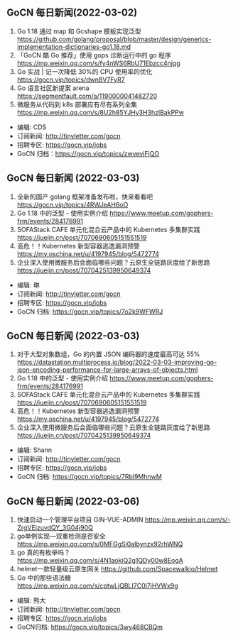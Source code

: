 ## GoCN 每日新闻(2022-03-02)

1. Go 1.18 通过 map 和 Gcshape 模板实现泛型 https://github.com/golang/proposal/blob/master/design/generics-implementation-dictionaries-go1.18.md
2. 「GoCN 酷 Go 推荐」使用 gops 诊断运行中的 go 程序 https://mp.weixin.qq.com/s/fy4nWS6RbU71Ebzcc4njqg
3. Go 实战 | 记一次降低 30%的 CPU 使用率的优化 https://gocn.vip/topics/dwn8V7FyR7
4. Go 语言社区新提案 arena https://segmentfault.com/a/1190000041482720
5. 微服务从代码到 k8s 部署应有尽有系列全集 https://mp.weixin.qq.com/s/8U2h85YJHy3H3hzlBakPPw

- 编辑: CDS
- 订阅新闻: http://tinyletter.com/gocn
- 招聘专区: https://gocn.vip/jobs
- GoCN 归档：https://gocn.vip/topics/zwvevjFjQO

## GoCN 每日新闻 (2022-03-03)

1. 全新的国产 golang 框架准备发布啦，快来看看吧 https://gocn.vip/topics/4RWJeAH6oO
2. Go 1.18 中的泛型 - 使用实例介绍 https://www.meetup.com/gophers-frm/events/284176991
3. SOFAStack CAFE 单元化混合云产品中的 Kubernetes 多集群实践 https://juejin.cn/post/7070690605151551519
4. 高危！！Kubernetes 新型容器逃逸漏洞预警 https://my.oschina.net/u/4197945/blog/5472774
5. 企业深入使用微服务后会面临哪些问题？云原生全链路灰度给了新思路 https://juejin.cn/post/7070425139950649374

- 编辑: 琳
- 订阅新闻: http://tinyletter.com/gocn
- 招聘专区: https://gocn.vip/jobs
- GoCN 归档: https://gocn.vip/topics/7o2k9WFWRJ

## GoCN 每日新闻 (2022-03-03)

1. 对于大型对象数组，Go 的内置 JSON 编码器的速度最高可达 55% https://datastation.multiprocess.io/blog/2022-03-03-improving-go-json-encoding-performance-for-large-arrays-of-objects.html
2. Go 1.18 中的泛型 - 使用实例介绍 https://www.meetup.com/gophers-frm/events/284176991
3. SOFAStack CAFE 单元化混合云产品中的 Kubernetes 多集群实践 https://juejin.cn/post/7070690605151551519
4. 高危！！Kubernetes 新型容器逃逸漏洞预警 https://my.oschina.net/u/4197945/blog/5472774
5. 企业深入使用微服务后会面临哪些问题？云原生全链路灰度给了新思路 https://juejin.cn/post/7070425139950649374

- 编辑: Shann
- 订阅新闻: http://tinyletter.com/gocn
- 招聘专区: https://gocn.vip/jobs
- GoCN 归档: https://gocn.vip/topics/7Rbl9MhnwM

## GoCN 每日新闻 (2022-03-06)

1. 快速启动一个管理平台项目 GIN-VUE-ADMIN https://mp.weixin.qq.com/s/-ZrgVEizuvdQY_3G04j90Q
2. go单例实现—双重检测是否安全 https://mp.weixin.qq.com/s/0MFGgSi0aIbynzx92rhWNQ
3. go 真的有枚举吗？ https://mp.weixin.qq.com/s/4N1aokiQ2g1QDy00w8EogA
4. helmet一款轻量级云原生网关 https://github.com/Spacewalkio/Helmet
5. Go 中的那些语法糖 https://mp.weixin.qq.com/s/cptwLjQBLI7C0l7jHVWx9g

- 编辑: 熊大
- 订阅新闻: http://tinyletter.com/gocn
- 招聘专区: https://gocn.vip/jobs
- GoCN归档: https://gocn.vip/topics/3wy468CBQm
